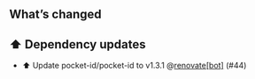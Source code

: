 ## What’s changed

## ⬆️ Dependency updates

- ⬆️ Update pocket-id/pocket-id to v1.3.1 @[renovate[bot]](https://github.com/apps/renovate) (#44)
